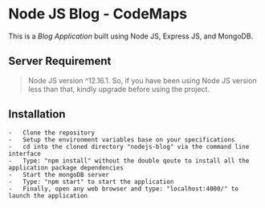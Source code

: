 # Node JS Blog - CodeMaps

This is a _Blog Application_ built using Node JS, Express JS, and MongoDB.

## Server Requirement

> Node JS version ^12.16.1. So, if you have been using Node JS version less than that, kindly upgrade before using the project.

## Installation

    -   Clone the repository
    -   Setup the environment variables base on your specifications
    -   cd into the cloned directory "nodejs-blog" via the command line interface
    -   Type: "npm install" without the double qoute to install all the application package dependencies
    -   Start the mongoDB server
    -   Type: "npm start" to start the application
    -   Finally, open any web browser and type: "localhost:4000/" to launch the application
